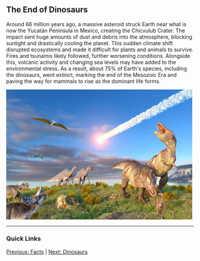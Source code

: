 ## The End of Dinosaurs

Around 66 million years ago, a massive asteroid struck Earth near what is now the Yucatán Peninsula in Mexico, creating the Chicxulub Crater. The impact sent huge amounts of dust and debris into the atmosphere, blocking sunlight and drastically cooling the planet. This sudden climate shift disrupted ecosystems and made it difficult for plants and animals to survive. Fires and tsunamis likely followed, further worsening conditions. Alongside this, volcanic activity and changing sea levels may have added to the environmental stress. As a result, about 75% of Earth's species, including the dinosaurs, went extinct, marking the end of the Mesozoic Era and paving the way for mammals to rise as the dominant life forms.

<img src="GettyImages-724237133-d6e944a.jpg" alt="Image description" width="500"/>

---
### Quick Links 
[Previous: Facts](facts.md) | [Next: Dinosaurs](dinosaurs.md)
